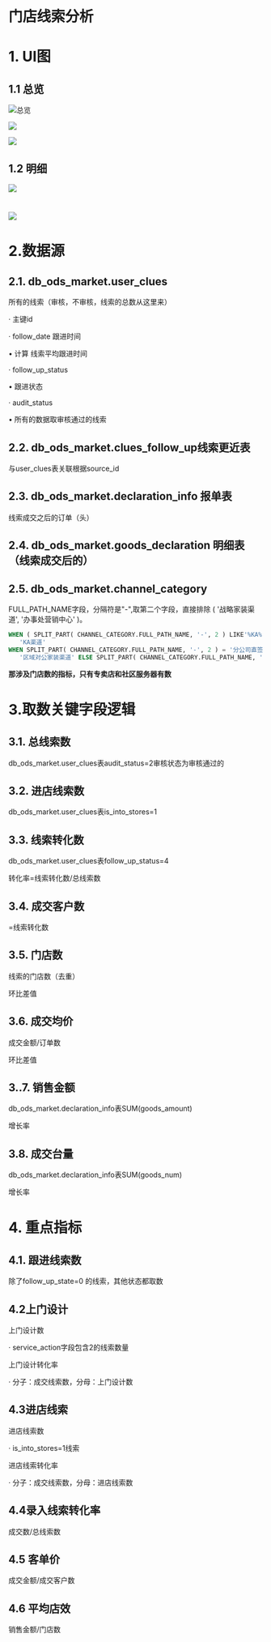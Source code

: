 # 门店线索分析

# 1. UI图

## 1.1 总览

![总览](images/门店线索分析/线索_1_m_1.png)



![](images/门店线索分析/线索_1_m_2.png)

![](images/门店线索分析/线索_1_m_3.png)

## 1.2 明细

![](images/门店线索分析/线索_2_m_1.png)

# ![](images/门店线索分析/线索_2_m_2.png)

# 2.数据源

## 2.1.    db_ods_market.user_clues

所有的线索（审核，不审核，线索的总数从这里来）

·    主键id

·    follow_date 跟进时间

•   计算 线索平均跟进时间

·    follow_up_status

•   跟进状态

·    audit_status

•   所有的数据取审核通过的线索

## 2.2.  db_ods_market.clues_follow_up线索更近表  

与user_clues表关联根据source_id

## 2.3.  db_ods_market.declaration_info 报单表   

线索成交之后的订单（头）

## 2.4. db_ods_market.goods_declaration 明细表（线索成交后的）

## 2.5. db_ods_market.channel_category 

FULL_PATH_NAME字段，分隔符是"-",取第二个字段，直接排除 ( '战略家装渠道', '办事处营销中心' )。

```sql
WHEN ( SPLIT_PART( CHANNEL_CATEGORY.FULL_PATH_NAME, '-', 2 ) LIKE'%KA%' OR SPLIT_PART( CHANNEL_CATEGORY.FULL_PATH_NAME, '-', 2 ) = '传统百货' ) THEN
   'KA渠道' 
WHEN SPLIT_PART( CHANNEL_CATEGORY.FULL_PATH_NAME, '-', 2 ) = '分公司直签家装定制' THEN
   '区域对公家装渠道' ELSE SPLIT_PART( CHANNEL_CATEGORY.FULL_PATH_NAME, '-', 2 )
```

**那涉及门店数的指标，只有专卖店和社区服务器有数**



# 3.取数关键字段逻辑

## 3.1.    总线索数

db_ods_market.user_clues表audit_status=2审核状态为审核通过的

## 3.2.    进店线索数

db_ods_market.user_clues表is_into_stores=1

## 3.3.    线索转化数

db_ods_market.user_clues表follow_up_status=4

转化率=线索转化数/总线索数

## 3.4.    成交客户数

=线索转化数

## 3.5.    门店数

线索的门店数（去重）

环比差值

## 3.6.    成交均价

成交金额/订单数

环比差值

## 3..7.    销售金额

db_ods_market.declaration_info表SUM(goods_amount)

增长率

## 3.8.    成交台量

db_ods_market.declaration_info表SUM(goods_num)

增长率



# 4. 重点指标

## 4.1.  跟进线索数

除了follow_up_state=0 的线索，其他状态都取数

## 4.2上门设计

上门设计数

·    service_action字段包含2的线索数量

上门设计转化率

·    分子：成交线索数，分母：上门设计数

## 4.3进店线索

进店线索数

·    is_into_stores=1线索

进店线索转化率

·    分子：成交线索数，分母：进店线索数

## 4.4录入线索转化率

成交数/总线索数

## 4.5 客单价

成交金额/成交客户数

## 4.6 平均店效

销售金额/门店数